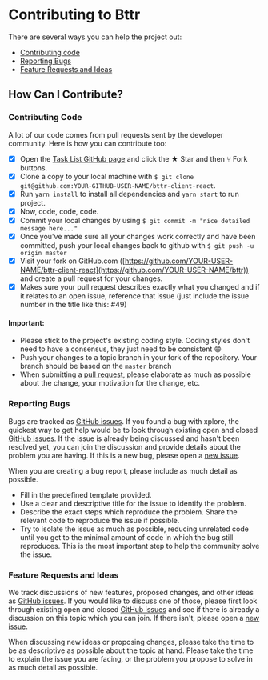 # Contributing to Bttr

There are several ways you can help the project out:

* [Contributing code](#contributing-code)
* [Reporting Bugs](#reporting-bugs)
* [Feature Requests and Ideas](#feature-requests-and-ideas)

## How Can I Contribute?

### Contributing Code

A lot of our code comes from pull requests sent by the developer community. Here is how you can contribute too:

- [x] Open the [Task List GitHub page](https://github.com/faelfer/bttr-client-react) and click the ★ Star and then ⑂ Fork buttons.
- [x] Clone a copy to your local machine with `$ git clone git@github.com:YOUR-GITHUB-USER-NAME/bttr-client-react`.
- [x] Run `yarn install` to install all dependencies and `yarn start` to run project.
- [x] Now, code, code, code.
- [x] Commit your local changes by using `$ git commit -m "nice detailed message here..."`
- [x] Once you've made sure all your changes work correctly and have been committed, push your local changes back to github with `$ git push -u origin master`
- [x] Visit your fork on GitHub.com ([https://github.com/YOUR-USER-NAME/bttr-client-react](https://github.com/YOUR-USER-NAME/bttr)) and create a pull request for your changes.
- [x] Makes sure your pull request describes exactly what you changed and if it relates to an open issue, reference that issue (just include the issue number in the title like this: #49)

#### Important:

* Please stick to the project's existing coding style. Coding styles don't need to have a consensus, they just need to be consistent :smile:
* Push your changes to a topic branch in your fork of the repository. Your branch should be based on the `master` branch
* When submitting a [pull request](https://help.github.com/articles/using-pull-requests/), please elaborate as much as possible about the change, your motivation for the change, etc.


### Reporting Bugs

Bugs are tracked as [GitHub issues](https://github.com/faelfer/bttr-client-react/issues). If you found a bug with xplore, the quickest way to get help would be to look through existing open and closed [GitHub issues](https://github.com/faelfer/bttr-client-react/issues/issues?q=is%3Aissue). If the issue is already being discussed and hasn't been resolved yet, you can join the discussion and provide details about the problem you are having. If this is a new bug, please open a [new issue](https://github.com/faelfer/bttr-client-react/issues/new).

When you are creating a bug report, please include as much detail as possible.

* Fill in the predefined template provided.
* Use a clear and descriptive title for the issue to identify the problem.
* Describe the exact steps which reproduce the problem. Share the relevant code to reproduce the issue if possible.
* Try to isolate the issue as much as possible, reducing unrelated code until you get to the minimal amount of code in which the bug still reproduces. This is the most important step to help the community solve the issue.

### Feature Requests and Ideas

We track discussions of new features, proposed changes, and other ideas as [GitHub issues](https://github.com/faelfer/bttr-client-react/issues). If you would like to discuss one of those, please first look through existing open and closed [GitHub issues](https://github.com/faelfer/bttr-client-react/issues?q=is%3Aissue) and see if there is already a discussion on this topic which you can join. If there isn't, please open a [new issue](https://github.com/faelfer/bttr-client-react/issues/new).

When discussing new ideas or proposing changes, please take the time to be as descriptive as possible about the topic at hand. Please take the time to explain the issue you are facing, or the problem you propose to solve in as much detail as possible.